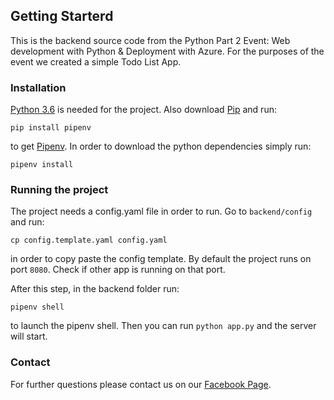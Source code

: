 ## Getting Starterd
This is the backend source code from the Python Part 2 Event: Web development with Python & Deployment with Azure. For the purposes of the event we created a simple Todo List App.

### Installation
[Python 3.6](https://www.python.org/downloads/release/python-360/) is needed for the project. Also download [Pip](https://pypi.org/project/pip/) and run:
 ```
 pip install pipenv
 ``` 
 to get [Pipenv](https://github.com/pypa/pipenv). In order to download the python dependencies simply run:
 ```
 pipenv install
 ```
### Running the project
The project needs a config.yaml file in order to run. Go to `backend/config` and run:
```
cp config.template.yaml config.yaml
```
in order to copy paste the config template. By default the project runs on port `8080`. Check if other app is running on that port.

After this step, in the backend folder run: 
```
pipenv shell
```
to launch the pipenv shell. Then you can run `python app.py` and the server will start.

### Contact
For further questions please contact us on our [Facebook Page](https://www.facebook.com/StudentguruPatras/).